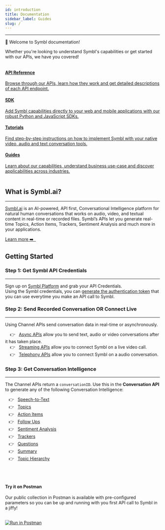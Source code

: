```yaml
---
id: introduction
title: Documentation
sidebar_label: Guides
slug: /
---
```

---

👋 Welcome to Symbl documentation! 

Whether you're looking to understand Symbl's capabilities or get started with 
our APIs, we have you covered!

<div class="row">
  <div class="column">
    <div class="card"><a href="/docs/api-reference/getting-started"><h4>API Reference</h4>Browse through our APIs, learn how they work and get detailed descriptions of each API endpoint.</a></div>
  </div>
  <div class="column">
    <div class="card"><a href="/docs/sdk-intro"><h4>SDK</h4>Add Symbl capabilities directly to your web and mobile applications with our robust Python and JavaScript SDKs. </a>
  </div>
  </div>
  <div class="column">
    <div class="card"><a href="/docs/tutorials"><h4>Tutorials</h4>Find step-by-step instructions on how to implement Symbl with your native video, audio and text conversation tools. </a></div>
  </div>
  <div class="column">
    <div class="card"><a href="/docs"><h4>Guides</h4>Learn about our capabilities, understand business use-case and discover applicabilities across industries.</a></div>
  </div>
</div>
<br/>

## What is Symbl.ai?
---

[Symbl.ai](https://symbl.ai/) is an AI-powered, API first, Conversational Intelligence platform for natural human conversations that works on audio, video, and textual content in real-time or recorded files. Symbl’s APIs let you generate real-time Topics, Action Items, Trackers, Sentiment Analysis and much more in your applications.

<div><a href="/docs/what-is-symbl">Learn more ➡️ &nbsp;</a></div>

## Getting Started 
### Step 1: Get Symbl API Credentials
---

Sign up on [Symbl Platform](https://platform.symbl.ai/#/login) and grab your API Credentials. <br/>
Using the Symbl credentials, you can [generate the authentication token](/docs/developer-tools/authentication) that you can use everytime you make an API call to Symbl. 
&nbsp;

### Step 2: Send Recorded Conversation OR Connect Live
---

Using Channel APIs send conversation data in real-time or asynchronously. 

 &nbsp; &nbsp; 👉 &nbsp; [Async APIs](/docs/getting-started-with-streaming-api) allow you to send text, audio or video conversations after it has taken place. <br/>
&nbsp; &nbsp; 👉 &nbsp; [Streaming APIs](/docs/getting-started-with-streaming-api) allow you to connect Symbl on a live video call.<br/>
&nbsp; &nbsp; 👉 &nbsp; [Telephony APIs](/docs/getting-started-with-streaming-api) allow you to connect Symbl on a audio conversation.<br/>

### Step 3: Get Conversation Intelligence
---

The Channel APIs return a `conversationID`. Use this in the **Conversation API** to generate any of the following Conversation Intelligence:

&nbsp; &nbsp;👉 &nbsp; [Speech-to-Text](/docs/getting-started-with-async-api)<br/>
&nbsp; &nbsp;👉 &nbsp; [Topics](/docs/getting-started-with-async-api) <br/>
&nbsp; &nbsp;👉 &nbsp; [Action Items](/docs/getting-started-with-async-api)<br/>
&nbsp; &nbsp;👉 &nbsp; [Follow Ups](/docs/getting-started-with-async-api)<br/>
&nbsp; &nbsp;👉 &nbsp; [Sentiment Analysis](/docs/getting-started-with-async-api)<br/>
&nbsp; &nbsp;👉 &nbsp; [Trackers](/docs/getting-started-with-async-api)<br/>
&nbsp; &nbsp;👉 &nbsp; [Questions](/docs/getting-started-with-async-api)<br/>
&nbsp; &nbsp;👉 &nbsp; [Summary](/docs/getting-started-with-async-api)<br/>
&nbsp; &nbsp;👉 &nbsp; [Topic Hierarchy](/docs/getting-started-with-async-api)<br/>
<br/>

<div class="row">
  <div class="column">
    <div class="card2"> <h4><br/>Try it on Postman</h4> Our public collection in Postman is available with pre-configured parameters so you can be up and running with you first API call to Symbl in a jiffy! <br/>
<br/>

[![Run in Postman](https://run.pstmn.io/button.svg)](https://god.gw.postman.com/run-collection/13497402-108cafc3-da45-4b00-97fe-4819894f58bb?action=collection%2Ffork&collection-url=entityId%3D13497402-108cafc3-da45-4b00-97fe-4819894f58bb%26entityType%3Dcollection%26workspaceId%3D5f563cfe-42ef-4344-a98a-eae13183fb7c)

   </div>
  </div>
  </div>

